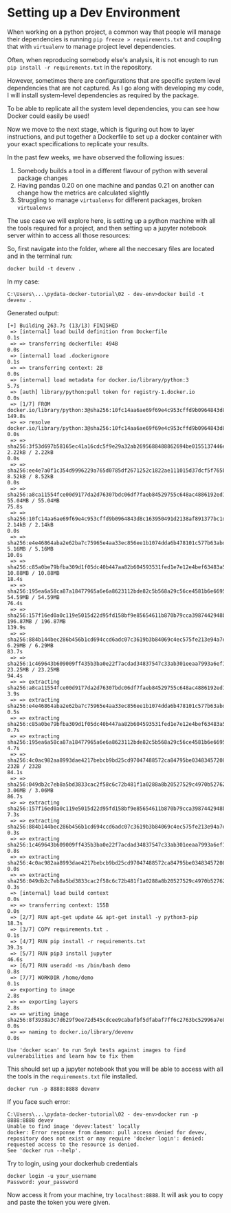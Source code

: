 # Setting up a Dev Environment

When working on a python project, a common way that people will manage their dependencies is running `pip freeze > requirements.txt` and coupling that with `virtualenv` to manage project level dependencies.

Often, when reproducing somebody else's analysis, it is not enough to run `pip install -r requirements.txt` in the repository.  

However, sometimes there are configurations that are specific system level dependencies that are not captured. As I go along with developing my code, I will install system-level dependencies as required by the package.  

To be able to replicate all the system level dependencies, you can see how Docker could easily be used! 

Now we move to the next stage, which is figuring out how to layer instructions, and put together a Dockerfile to set up a docker container with your exact specifications to replicate your results. 

In the past few weeks, we have observed the following issues: 
1. Somebody builds a tool in a different flavour of python with several package changes 
2. Having pandas 0.20 on one machine and pandas 0.21 on another can change how the metrics are calculated slightly
3. Struggling to manage `virtualenvs` for different packages, broken `virtualenvs`

The use case we will explore here, is setting up a python machine with all the tools required for a project, and then setting up a jupyter notebook server within to access all those resources: 

So, first navigate into the folder, where all the neccesary files are located and in the terminal run:
```console
docker build -t devenv .
```

In my case:
```console
C:\Users\...\pydata-docker-tutorial\02 - dev-env>docker build -t devenv .
```
Generated output:
```console
[+] Building 263.7s (13/13) FINISHED
 => [internal] load build definition from Dockerfile                                                                                                   0.1s
 => => transferring dockerfile: 494B                                                                                                                   0.0s
 => [internal] load .dockerignore                                                                                                                      0.1s
 => => transferring context: 2B                                                                                                                        0.0s
 => [internal] load metadata for docker.io/library/python:3                                                                                            5.7s
 => [auth] library/python:pull token for registry-1.docker.io                                                                                          0.0s
 => [1/7] FROM docker.io/library/python:3@sha256:10fc14aa6ae69f69e4c953cffd9b0964843d8c163950491d2138af891377bc1d                                    149.8s
 => => resolve docker.io/library/python:3@sha256:10fc14aa6ae69f69e4c953cffd9b0964843d8c163950491d2138af891377bc1d                                      0.0s
 => => sha256:3f53d697b58165ec41a16cdc5f9e29a32ab2695688488862694be0155137446e 2.22kB / 2.22kB                                                         0.0s
 => => sha256:ee4e7a0f1c354d9996229a765d0785df2671252c1822ae111015d37dcf5f765b 8.52kB / 8.52kB                                                         0.0s
 => => sha256:a8ca11554fce00d9177da2d76307bdc06df7faeb84529755c648ac4886192ed1 55.04MB / 55.04MB                                                      75.8s
 => => sha256:10fc14aa6ae69f69e4c953cffd9b0964843d8c163950491d2138af891377bc1d 2.14kB / 2.14kB                                                         0.0s
 => => sha256:e4e46864aba2e62ba7c75965e4aa33ec856ee1b1074dda6b478101c577b63abd 5.16MB / 5.16MB                                                        10.0s
 => => sha256:c85a0be79bfba309d1f05dc40b447aa82b604593531fed1e7e12e4bef63483a5 10.88MB / 10.88MB                                                      18.4s
 => => sha256:195ea6a58ca87a18477965a6e6a8623112bde82c5b568a29c56ce4581b6e6695 54.59MB / 54.59MB                                                      76.4s
 => => sha256:157f16ed0a0c119e5015d22d95fd158bf9e85654611b870b79cca3987442948b 196.87MB / 196.87MB                                                   139.9s
 => => sha256:884b144bec286b456b1cd694ccd6adc07c3619b3b84069c4ec575fe213e94a7e 6.29MB / 6.29MB                                                        83.7s
 => => sha256:1c469643b609009ff435b3ba0e22f7acdad34837547c33ab301eeaa7993a6ef1 23.25MB / 23.25MB                                                      94.4s
 => => extracting sha256:a8ca11554fce00d9177da2d76307bdc06df7faeb84529755c648ac4886192ed1                                                              3.9s
 => => extracting sha256:e4e46864aba2e62ba7c75965e4aa33ec856ee1b1074dda6b478101c577b63abd                                                              0.5s
 => => extracting sha256:c85a0be79bfba309d1f05dc40b447aa82b604593531fed1e7e12e4bef63483a5                                                              0.7s
 => => extracting sha256:195ea6a58ca87a18477965a6e6a8623112bde82c5b568a29c56ce4581b6e6695                                                              4.7s
 => => sha256:4c0ac982aa8993dae4217bebcb9bd25cd97047488572ca84795be03483457208 232B / 232B                                                            84.1s
 => => sha256:049db2c7eb8a5bd3833cac2f58c6c72b481f1a0288a8b20527529c4970b52762 3.06MB / 3.06MB                                                        86.7s
 => => extracting sha256:157f16ed0a0c119e5015d22d95fd158bf9e85654611b870b79cca3987442948b                                                              7.3s
 => => extracting sha256:884b144bec286b456b1cd694ccd6adc07c3619b3b84069c4ec575fe213e94a7e                                                              0.3s
 => => extracting sha256:1c469643b609009ff435b3ba0e22f7acdad34837547c33ab301eeaa7993a6ef1                                                              0.8s
 => => extracting sha256:4c0ac982aa8993dae4217bebcb9bd25cd97047488572ca84795be03483457208                                                              0.0s
 => => extracting sha256:049db2c7eb8a5bd3833cac2f58c6c72b481f1a0288a8b20527529c4970b52762                                                              0.3s
 => [internal] load build context                                                                                                                      0.0s
 => => transferring context: 155B                                                                                                                      0.0s
 => [2/7] RUN apt-get update && apt-get install -y python3-pip                                                                                        18.3s
 => [3/7] COPY requirements.txt .                                                                                                                      0.1s
 => [4/7] RUN pip install -r requirements.txt                                                                                                         39.3s
 => [5/7] RUN pip3 install jupyter                                                                                                                    46.6s
 => [6/7] RUN useradd -ms /bin/bash demo                                                                                                               0.8s
 => [7/7] WORKDIR /home/demo                                                                                                                           0.1s
 => exporting to image                                                                                                                                 2.8s
 => => exporting layers                                                                                                                                2.8s
 => => writing image sha256:8f3938a3c7d629f9ee72d545cdcee9cabafbf5dfabaf7ff6c2763bc52996a7e8                                                           0.0s
 => => naming to docker.io/library/devenv                                                                                                              0.0s

Use 'docker scan' to run Snyk tests against images to find vulnerabilities and learn how to fix them
```

This should set up a jupyter notebook that you will be able to access with all the tools in the `requirements.txt` file installed. 

```console
docker run -p 8888:8888 devenv
```
If you face such error:
```console
C:\Users\...\pydata-docker-tutorial\02 - dev-env>docker run -p 8888:8888 devev
Unable to find image 'devev:latest' locally
docker: Error response from daemon: pull access denied for devev, repository does not exist or may require 'docker login': denied: requested access to the resource is denied.
See 'docker run --help'.
```
Try to login, using your dockerhub credentials
```console
docker login -u your_username
Password: your_password
```

Now access it from your machine, try `localhost:8888`. It will ask you to copy and paste the token you were given.



